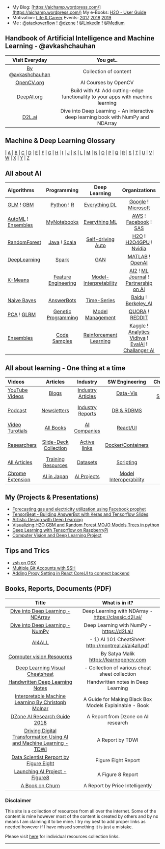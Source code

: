  - My Blog: [https://aichamp.wordpress.com/](https://aichamp.wordpress.com/)  My e-Books: [H2O - User Guide](https://github.com/Avkash/mldl/blob/master/orgs/h2o/guide/README.md)
 - Motivation: [Life & Career](https://github.com/Avkash/mldl/blob/master/pages/motivational.md)  Events: [2017](https://github.com/Avkash/mldl/blob/master/dllibs/master_events.md) [2018](https://github.com/Avkash/mldl/blob/master/dllibs/master_events.md) [2019](https://github.com/Avkash/mldl/blob/master/dllibs/master_events.md)
 - Me : [@stackoverflow](https://stackoverflow.com/users/1325423/avkashchauhan) ! [@dzone](https://dzone.com/users/1425729/Avkash.html) ! [@LinkedIn](https://www.linkedin.com/in/avkashchauhan/) ! [@Medium](https://medium.com/@avkashchauhan)
 
## Handbook of Artificial Intelligence and Machine Learning - @avkashchauhan ##

| Visit Everyday| You get..          |  
|:-------------:|:------------------:|
|[By @avkashchauhan](https://github.com/Avkash/mldl/blob/master/handbook/README.md)|Collection of content|
|[OpenCV.org](https://opencv.org/)|AI Courses by OpenCV|
|[DeepAI.org](https://deepai.org/)|Build with AI: Add cutting-edge functionality to your apps with machine learning|
|[D2L.ai](https://d2l.ai/)|Dive into Deep Learning - An interactive deep learning book with NumPy and NDArray|

## Machine & Deep Learning Glossary ##
| [A](https://github.com/Avkash/mldl/blob/master/glossary/def_a.md) | [B](https://github.com/Avkash/mldl/blob/master/glossary/def_b.md) | [C](https://github.com/Avkash/mldl/blob/master/glossary/def_c.md) | [D](https://github.com/Avkash/mldl/blob/master/glossary/def_d.md) | [E](https://github.com/Avkash/mldl/blob/master/glossary/def_e.md) | [F](https://github.com/Avkash/mldl/blob/master/glossary/def_f.md) | [G](https://github.com/Avkash/mldl/blob/master/glossary/def_g.md) | [H](https://github.com/Avkash/mldl/blob/master/glossary/def_h.md) | [I](https://github.com/Avkash/mldl/blob/master/glossary/def_i.md) | [J](https://github.com/Avkash/mldl/blob/master/glossary/def_j.md) | [K](https://github.com/Avkash/mldl/blob/master/glossary/def_k.md) | [L](https://github.com/Avkash/mldl/blob/master/glossary/def_l.md) | [M](https://github.com/Avkash/mldl/blob/master/glossary/def_m.md) | [N](https://github.com/Avkash/mldl/blob/master/glossary/def_n.md) | [O](https://github.com/Avkash/mldl/blob/master/glossary/def_o.md) | [P](https://github.com/Avkash/mldl/blob/master/glossary/def_p.md) | [Q](https://github.com/Avkash/mldl/blob/master/glossary/def_q.md) | [R](https://github.com/Avkash/mldl/blob/master/glossary/def_r.md) | [S](https://github.com/Avkash/mldl/blob/master/glossary/def_s.md) | [T](https://github.com/Avkash/mldl/blob/master/glossary/def_t.md) | [U](https://github.com/Avkash/mldl/blob/master/glossary/def_u.md) | [V](https://github.com/Avkash/mldl/blob/master/glossary/def_v.md) | [W](https://github.com/Avkash/mldl/blob/master/glossary/def_w.md) | [X](https://github.com/Avkash/mldl/blob/master/glossary/def_x.md) | [Y](https://github.com/Avkash/mldl/blob/master/glossary/def_y.md) | [Z](https://github.com/Avkash/mldl/blob/master/glossary/def_z.md)

## All about AI ##

| Algorithms    |     Programming    |  Deep Learning      |    Organizations    |   Burning HOT AI    |
|:------------- |:------------------:|:-------------------:|:-------------------:| -------------------:|
|[GLM](https://github.com/Avkash/mldl/blob/master/algos/algo_glm.md) ! [GBM](https://github.com/Avkash/mldl/blob/master/algos/algo_gbm.md)    |[Python](https://github.com/Avkash/mldl/blob/master/pages/master_python.md) ! [R](https://github.com/Avkash/mldl/blob/master/dllibs/master_r.md) |[Everything DL](https://github.com/Avkash/mldl/blob/master/master_dl.md)    |[Google](https://github.com/Avkash/mldl/blob/master/orgs/google/README.md) ! [Microsoft](https://github.com/Avkash/mldl/blob/master/orgs/microsoft/README.md)   | [Github - Top10](https://github.com/search?o=desc&q=Machine+Learning&s=stars&type=Repositories&utf8=%E2%9C%93)  |
|[AutoML](https://github.com/Avkash/mldl/blob/master/master_automl.md) ! [Ensembles](https://github.com/Avkash/mldl/blob/master/pages/ensembles.md)  | [MyNotebooks](https://github.com/Avkash/mldl/blob/master/notebook/README.md)   |[Everything ML](https://github.com/Avkash/mldl/blob/master/master_ml.md)   |[AWS](https://github.com/Avkash/mldl/blob/master/orgs/aws/README.md) ! [Facebook](https://github.com/Avkash/mldl/blob/master/orgs/facebook/README.md) ! [SAS](https://github.com/Avkash/mldl/blob/master/orgs/sas.md)|[KDNuggets- Top10](http://www.kdnuggets.com/2015/12/top-10-machine-learning-github.html)  |
|[RandomForest](https://github.com/Avkash/mldl/blob/master/algos/algo_drf.md)    |[Java](https://github.com/Avkash/mldl/blob/master/dllibs/master_java.md) ! [Scala](https://github.com/Avkash/mldl/blob/master/pages/master_scala.md) |[Self-driving Auto](https://github.com/Avkash/mldl/blob/master/driverless/README.md)   |[H2O](https://github.com/Avkash/mldl/blob/master/orgs/h2o/README.md) ! [H2O4GPU](https://github.com/Avkash/mldl/blob/master/orgs/h2o/h2o4gpu_home.md) ! [Nvidia](https://github.com/Avkash/mldl/blob/master/orgs/nvidia/README.md)|[Awesome-DeepLearning](https://github.com/ChristosChristofidis/awesome-deep-learning)  |
|[DeepLearning](https://github.com/Avkash/mldl/blob/master/algos/algo_dl.md)    |[Spark](https://github.com/Avkash/mldl/blob/master/pages/master_spark.md)  |[GAN](https://github.com/Avkash/mldl/blob/master/pages/mater_gan.md)   |[MATLAB](https://github.com/Avkash/mldl/blob/master/orgs/matlab_mathworks.md) ! [OpenAI](https://openai.com/research/)  |[Dive Into ML](https://github.com/hangtwenty/dive-into-machine-learning) |
|[K-Means](https://github.com/Avkash/mldl/blob/master/algos/algo_kmeans.md)    |[Feature Engineering](https://github.com/Avkash/mldl/blob/master/pages/master_feature_engineering.md)   |[Model-Interpretability](https://github.com/Avkash/mldl/blob/master/ml_interpretability.md)   |[AI2](http://allenai.org/) ! [ML Journal](http://www.jmlr.org/) ! [Partnership on AI](https://www.partnershiponai.org/)  |[MLAlgorithms](https://github.com/rushter/MLAlgorithms/tree/master/examples)   |
|[Naive Bayes](https://github.com/Avkash/mldl/blob/master/algos/algo_nb.md)    |[AnswerBots](https://github.com/Avkash/mldl/blob/master/pages/master_answerbot.md)   |[Time-Series](https://github.com/Avkash/mldl/blob/master/dllibs/timeseries.md)    |[Baidu](http://research.baidu.com/) ! [Berkeley_AI](http://bair.berkeley.edu/blog/)    | [ML for SE/DEV](https://github.com/ZuzooVn/machine-learning-for-software-engineers)   |
|[PCA](https://github.com/Avkash/mldl/blob/master/algos/algo_pca.md) ! [GLRM](https://github.com/Avkash/mldl/blob/master/algos/algo_glrm.md)    |[Genetic Programming](https://github.com/Avkash/mldl/blob/master/dllibs/master_ga.md) |[Model Management](https://github.com/Avkash/mldl/blob/master/pages/master_model_mgmt.md)   |[QUORA](https://github.com/Avkash/mldl/blob/master/orgs/quora_ai.md) ! [REDDIT](https://github.com/Avkash/mldl/blob/master/orgs/reddit_ai.md) |[ML from Scratch](https://github.com/eriklindernoren/ML-From-Scratch) |
|[Ensembles](https://github.com/Avkash/mldl/blob/master/algos/algo_ensembles.md)    |[Code Samples](https://github.com/Avkash/mldl/blob/master/code/README.md) |[Reinforcement Learning](https://github.com/Avkash/mldl/blob/master/pages/rl_all.md)   |[Kaggle](https://github.com/Avkash/mldl/blob/master/kaggle/master_kaggle.md) ! [Analytics Vidhya](https://www.analyticsvidhya.com/) ! [EvalAI](https://evalai.cloudcv.org/) ! [Challanger AI](https://challenger.ai/?lan=en) |[Cheatsheet - AI](https://github.com/kailashahirwar/cheatsheets-ai)|


## All about learning - One thing at a time ##

| Videos        | Articles           |        Industry     | SW Engineering |      Cheatsheets    |
|:------------- |:------------------:|:-------------------:|:--------------:| -------------------:|
| [YouTube Videos](https://github.com/Avkash/mldl/blob/master/dllibs/master_videos.md) | [Blogs](https://github.com/Avkash/mldl/blob/master/dllibs/master_blogs.md)          | [Industry Articles](https://github.com/Avkash/mldl/blob/master/pages/docs/articles/README.md) | [Data-Vis](https://github.com/Avkash/mldl/blob/master/pages/master_datavis.md) | [Keras](https://github.com/Avkash/mldl/blob/master/pages/refcards-keras.md) ! [Scikit-learn](https://github.com/Avkash/mldl/blob/master/pages/refcards-scikit-learn.md) |
| [Podcast](https://github.com/Avkash/mldl/blob/master/dllibs/master_videos.md)        | [Newsletters](https://github.com/Avkash/mldl/blob/master/dllibs/master_blogs.md)  | [Industry Reports](https://github.com/Avkash/mldl/blob/master/pages/docs/industry/README.md) |[DB & RDBMS](https://github.com/Avkash/mldl/blob/master/code/db_programming.md)  | [Neural Networks Zoo](https://github.com/Avkash/mldl/blob/master/pages/refcards-nn-zoo.md) |
| [Video Turotials](https://github.com/Avkash/mldl/blob/master/dllibs/master_videos.md)| [All Books](https://github.com/Avkash/mldl/blob/master/pages/docs/books/README.md) | [AI Companies](https://github.com/Avkash/mldl/blob/master/dllibs/enterprise_ai.md) |[React/UI](https://github.com/Avkash/mldl/blob/master/pages/react_css.md)  | [ggplot](https://github.com/Avkash/mldl/blob/master/pages/refcards-ggplot.md) ! [Matplotlib](https://github.com/Avkash/mldl/blob/master/pages/refcards-matplotlib.md)  |
| [Researchers](https://github.com/Avkash/mldl/blob/master/dllibs/master_personals.md) | [Slide-Deck Collection](https://github.com/Avkash/mldl/blob/master/pages/docs/slidedecks/README.md) | [Active links](https://github.com/Avkash/mldl/blob/master/pages/activelinks.md) |[Docker/Containers](https://github.com/Avkash/mldl/blob/master/pages/containers_all.md) |  [Pandas](https://github.com/Avkash/mldl/blob/master/pages/refcards-pandas.md) ! [numpy](https://github.com/Avkash/mldl/blob/master/pages/refcards-numpy.md) ! [Scipy](https://github.com/Avkash/mldl/blob/master/pages/refcards-scipy.md) |
|[All Articles](https://github.com/Avkash/mldl/blob/master/pages/all_articles.md)|[Training Resources](https://github.com/Avkash/mldl/blob/master/pages/master_training.md)|[Datasets](https://github.com/Avkash/mldl/blob/master/pages/master_datasets.md)|[Scripting](https://github.com/Avkash/mldl/blob/master/code/linux/README.md)|[NLP](https://github.com/Avkash/mldl/blob/master/dllibs/master_nlp.md)|
|[Chrome Extension](https://github.com/Avkash/mldl/blob/master/pages/chrome_ext.md) |[AI in Japan](https://github.com/Avkash/mldl/blob/master/orgs/japan/README.md) |[AI Projects](https://github.com/Avkash/mldl/blob/master/myprojects/ai_projects.md) | [Model Interoperability](https://github.com/Avkash/mldl/blob/master/pages/model_operability.md) | |

## My (Projects & Presentations) ##
 - [Forecasting gas and electricity utilization using Facebook prophet](https://github.com/Avkash/mldl/blob/master/pages/forecasting-prophet.md)
 - [TensorBeat - Building AnswerBot with Keras and Tensorflow Slides](https://github.com/Avkash/mldl/tree/master/tensorbeat-answerbot)
 - [Artistic Design with Deep Learning](https://github.com/Avkash/mldl/blob/master/pages/master_art.md)
 - [Visualizing H2O GBM and Random Forest MOJO Models Trees in python](https://github.com/Avkash/mldl/tree/master/myprojects/h2o_mojo_tree_visualization)
 - [Deep Learning with Tensorflow on RaspberryPi](https://github.com/Avkash/mldl/blob/master/rasp/README.md)
 - [Computer Vision and Deep Learning Project](https://github.com/Avkash/mldl/blob/master/myprojects/dl_with_cv/README.md)     

## Tips and Trics ##
- [zsh on OSX](https://github.com/Avkash/mldl/blob/master/pages/tips-n-tricks.md)
- [Multiple Git Accounts with SSH](https://github.com/Avkash/mldl/blob/master/pages/tips-n-tricks.md)
- [Adding Proxy Setting in React CoreUI to connect backend](https://github.com/Avkash/mldl/blob/master/pages/setupProxy.md)

## Books, Reports, Documents (PDF) ##
 
| Title         | What is in it?     |
|:-------------:|:------------------:|
|[Dive into Deep Learning - NDArray](https://github.com/Avkash/mldl/blob/master/pages/docs/2020/d2l-en-ndarray.pdf)|Deep Learning with NDArray -  https://classic.d2l.ai/|
|[Dive into Deep Learning - NumPy](https://github.com/Avkash/mldl/blob/master/pages/docs/2020/d2l-en-numpy.pdf)|Deep Learning with NumPy -  https://d2l.ai/|
|[AI4ALL](https://github.com/Avkash/mldl/blob/master/pages/docs/2020/ai4all.pdf)| - 1) AI 101 CheatSheet: http://montreal.ai/ai4all.pdf |
|[Computer vision Resoucres](https://github.com/Avkash/mldl/blob/master/pages/docs/2020/Computer-Vision-Resources.pdf)| By Satya Malik https://learnopencv.com |
|[Deep Learning Visual Cheatsheat](https://github.com/Avkash/mldl/blob/master/pages/docs/2020/Deep%20Learning%20Visual.pdf)| - Collection of various cheat sheet collection|
|[Handwritten Deep Learning Notes](https://github.com/Avkash/mldl/blob/master/pages/docs/2020/ml-art.pdf)|Handwritten notes in Deep Learning|
|[Interpretable Machine Learning By Christoph Molnar](https://github.com/Avkash/mldl/blob/master/pages/docs/2020/interpretable-machine-learning.pdf)|A Guide for Making Black Box Models Explainable - Book|
|[DZone AI Research Guide 2018](https://github.com/Avkash/mldl/blob/master/pages/docs/2020/Dzone2018-AI-Researchguide.pdf)|A Report from Dzone on AI research|
|[Driving Digital Transformation Using AI and Machine Learning - TDWI](https://github.com/Avkash/mldl/blob/master/pages/docs/2020/TDWI_BPReport_Q319_web.pdf)|A Report by TDWI|
|[Data Scientist Rerport by Figure Eight](https://github.com/Avkash/mldl/blob/master/pages/docs/2020/Data-Scientist-Report-Figure8.pdf)|Figure Eight Report|
|[Launching AI Project - Figure8](https://github.com/Avkash/mldl/blob/master/pages/docs/2020/Launching_AI_Figure_Eight.pdf)|A Figure 8 Report|
|[A Book on Churn](https://github.com/Avkash/mldl/blob/master/pages/docs/2020/ChurnEbookFinal.pdf)|A Report by Price Intelligently|
     
### Disclaimer ###
This site is a collection of resources from all over the internet. Some of the content is mine however most of the content is created by others and by no means I am claiming it to be mine. I try my best to add proper links as needed however if I have missed something it is just a mistake. 

Please visit [here](https://github.com/Avkash/mldl/blob/master/pages/individual-res.md) for individual resources collection links. 
 
-----
 
  
